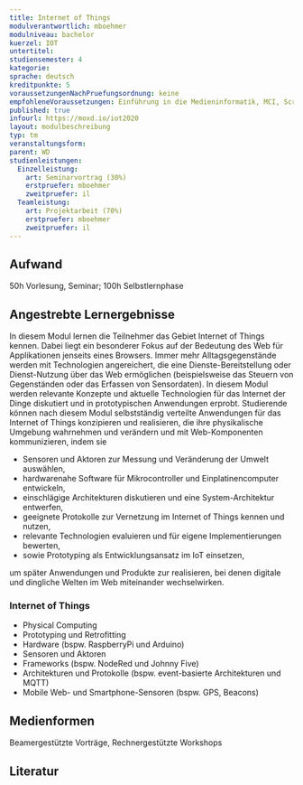 ```yaml
---
title: Internet of Things
modulverantwortlich: mboehmer
modulniveau: bachelor
kuerzel: IOT
untertitel:
studiensemester: 4
kategorie:
sprache: deutsch
kreditpunkte: 5
voraussetzungenNachPruefungsordnung: keine
empfohleneVoraussetzungen: Einführung in die Medieninformatik, MCI, Screendesign, Grundlagen des Web, Kommunikationstechnik
published: true
infourl: https://moxd.io/iot2020
layout: modulbeschreibung
typ: tm
veranstaltungsform: 
parent: WD
studienleistungen:
  Einzelleistung:
    art: Seminarvortrag (30%)
    erstpruefer: mboehmer
    zweitpruefer: il
  Teamleistung:
    art: Projektarbeit (70%)
    erstpruefer: mboehmer
    zweitpruefer: il
---
```


## Aufwand
50h Vorlesung, Seminar; 100h Selbstlernphase

## Angestrebte Lernergebnisse

In diesem Modul lernen die Teilnehmer das Gebiet Internet of Things kennen. Dabei liegt ein besonderer Fokus auf der Bedeutung des Web für Applikationen jenseits eines Browsers. Immer mehr Alltagsgegenstände werden mit Technologien angereichert, die eine Dienste-Bereitstellung oder Dienst-Nutzung über das Web ermöglichen (beispielsweise das Steuern von Gegenständen oder das Erfassen von Sensordaten). In diesem Modul werden relevante Konzepte und aktuelle Technologien für das Internet der Dinge diskutiert und in prototypischen Anwendungen erprobt.
Studierende können nach diesem Modul selbstständig verteilte Anwendungen für das Internet of Things konzipieren und realisieren, die ihre physikalische Umgebung wahrnehmen und verändern und mit Web-Komponenten kommunizieren, indem sie

- Sensoren und Aktoren zur Messung und Veränderung der Umwelt auswählen,
- hardwarenahe Software für Mikrocontroller und Einplatinencomputer entwickeln,
- einschlägige Architekturen diskutieren und eine System-Architektur entwerfen,
- geeignete Protokolle zur Vernetzung im Internet of Things kennen und nutzen,
- relevante Technologien evaluieren und für eigene Implementierungen bewerten,
- sowie Prototyping als Entwicklungsansatz im IoT einsetzen,

um später Anwendungen und Produkte zur realisieren, bei denen digitale und dingliche Welten im Web miteinander wechselwirken.

### Internet of Things
- Physical Computing
- Prototyping und Retrofitting
- Hardware (bspw. RaspberryPi und Arduino)
- Sensoren und Aktoren
- Frameworks (bspw. NodeRed und Johnny Five)
- Architekturen und Protokolle (bspw. event-basierte Architekturen und MQTT)
- Mobile Web- und Smartphone-Sensoren (bspw. GPS, Beacons)

## Medienformen
Beamergestützte Vorträge, Rechnergestützte Workshops

## Literatur


